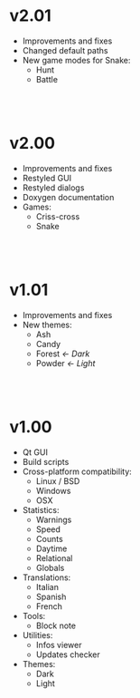 
# v2.01

- Improvements and fixes
- Changed default paths
- New game modes for Snake:
  - Hunt
  - Battle

<br/><br/>

# v2.00

- Improvements and fixes
- Restyled GUI
- Restyled dialogs
- Doxygen documentation
- Games:
  - Criss-cross
  - Snake

<br/><br/>

# v1.01

- Improvements and fixes
- New themes:
  - Ash
  - Candy
  - Forest *← Dark*
  - Powder *← Light*

<br/><br/>

# v1.00

- Qt GUI
- Build scripts
- Cross-platform compatibility:
  - Linux / BSD
  - Windows
  - OSX
- Statistics:
  - Warnings
  - Speed
  - Counts
  - Daytime
  - Relational
  - Globals
- Translations:
  - Italian
  - Spanish
  - French
- Tools:
  - Block note
- Utilities:
  - Infos viewer
  - Updates checker
- Themes:
  - Dark
  - Light
